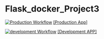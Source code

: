 # Flask_docker_Project3

[![Production Workflow](https://github.com/shuubhampatel/Flask_docker_Project1/actions/workflows/production.yml/badge.svg)](https://github.com/shuubhampatel/Flask_docker_Project1/actions/workflows/production.yml)
[[Production App]](https://flask-docker-project1-prod.herokuapp.com)

[![development Workflow](https://github.com/shuubhampatel/Flask_docker_Project1/actions/workflows/development.yml/badge.svg)](https://github.com/shuubhampatel/Flask_docker_Project1/actions/workflows/development.yml)
[[Development APP]](https://flask-docker-project1-dev.herokuapp.com)

